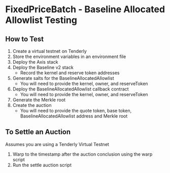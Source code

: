 # FixedPriceBatch - Baseline Allocated Allowlist Testing

## How to Test

1. Create a virtual testnet on Tenderly
2. Store the environment variables in an environment file
3. Deploy the Axis stack
4. Deploy the Baseline v2 stack
    - Record the kernel and reserve token addresses
5. Generate salts for the BaselineAllocatedAllowlist
    - You will need to provide the kernel, owner, and reserveToken
6. Deploy the BaselineAllocatedAllowlist callback contract
    - You will need to provide the kernel, owner, and reserveToken
7. Generate the Merkle root
8. Create the auction
    - You will need to provide the quote token, base token, BaselineAllocatedAllowlist address and Merkle root

## To Settle an Auction

Assumes you are using a Tenderly Virtual Testnet

1. Warp to the timestamp after the auction conclusion using the warp script
2. Run the settle auction script
